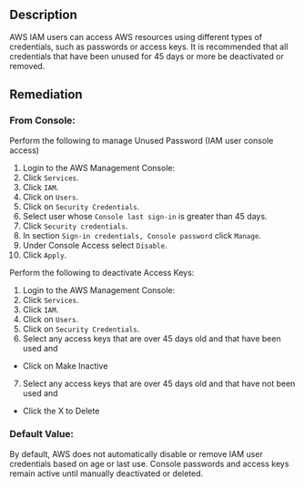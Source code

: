 ## Description

AWS IAM users can access AWS resources using different types of credentials, such as passwords or access keys. It is recommended that all credentials that have been unused for 45 days or more be deactivated or removed.

## Remediation

### From Console:

Perform the following to manage Unused Password (IAM user console access)

1. Login to the AWS Management Console:
2. Click `Services`.
3. Click `IAM`.
4. Click on `Users`.
5. Click on `Security Credentials`.
6. Select user whose `Console last sign-in` is greater than 45 days.
7. Click `Security credentials`.
8. In section `Sign-in credentials, Console password` click `Manage`.
9. Under Console Access select `Disable`.
10. Click `Apply`.

Perform the following to deactivate Access Keys:

1. Login to the AWS Management Console:
2. Click `Services`.
3. Click `IAM`.
4. Click on `Users`.
5. Click on `Security Credentials`.
6. Select any access keys that are over 45 days old and that have been used and
  - Click on Make Inactive
7. Select any access keys that are over 45 days old and that have not been used and
  - Click the X to Delete

### Default Value:

By default, AWS does not automatically disable or remove IAM user credentials based on age or last use. Console passwords and access keys remain active until manually deactivated or deleted.